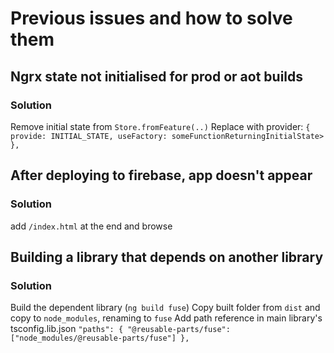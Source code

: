 # Previous issues and how to solve them

## Ngrx state not initialised for prod or aot builds

### Solution

Remove initial state from `Store.fromFeature(..)`
Replace with provider:
`{ provide: INITIAL_STATE, useFactory: someFunctionReturningInitialState> },`

## After deploying to firebase, app doesn't appear

### Solution

add `/index.html` at the end and browse

## Building a library that depends on another library

### Solution

Build the dependent library (`ng build fuse`)
Copy built folder from `dist` and copy to `node_modules`, renaming to `fuse`
Add path reference in main library's tsconfig.lib.json
`"paths": { "@reusable-parts/fuse": ["node_modules/@reusable-parts/fuse"] },`
